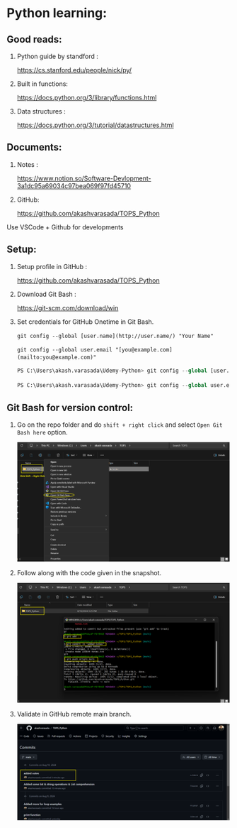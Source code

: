 # Python learning:
## Good reads:

1. Python guide by standford :

    https://cs.stanford.edu/people/nick/py/

2. Built in functions:

    https://docs.python.org/3/library/functions.html

3. Data structures :

    https://docs.python.org/3/tutorial/datastructures.html

## Documents:

1. Notes :

    https://www.notion.so/Software-Devlopment-3a1dc95a69034c97bea069f97fd45710

2. GitHub:

    https://github.com/akashvarasada/TOPS_Python 

Use VSCode + Github for developments

## Setup:

1. Setup profile in GitHub : 

    https://github.com/akashvarasada/TOPS_Python

2. Download Git Bash : 

    https://git-scm.com/download/win

3. Set credentials for GitHub Onetime in Git Bash.

    `git config --global [user.name](http://user.name/) "Your Name"`

    `git config --global user.email "[you@example.com](mailto:you@example.com)"`

    ```python
    PS C:\Users\akash.varasada\Udemy-Python> git config --global [user.name](http://user.name/) "akash.varasada"

    PS C:\Users\akash.varasada\Udemy-Python> git config --global user.email "[akash.varasada@gmail.com](mailto:akash.varasada@gmail.com)"
    ```


## Git Bash for version control:

1. Go on the repo folder and do `shift + right click` and select `Open Git Bash here` option.

    ![step1](image-1.png)

2. Follow along with the code given in the snapshot.

    ![step2](image.png)

3. Validate in GitHub remote main branch.

    ![step3](image-2.png)

